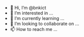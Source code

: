 - 👋 Hi, I’m @bnkict
- 👀 I’m interested in ...
- 🌱 I’m currently learning ...
- 💞️ I’m looking to collaborate on ...
- 📫 How to reach me ...

<!---
bnkict/bnkict is a ✨ special ✨ repository because its `README.md` (this file) appears on your GitHub profile.
You can click the Preview link to take a look at your changes.
--->
